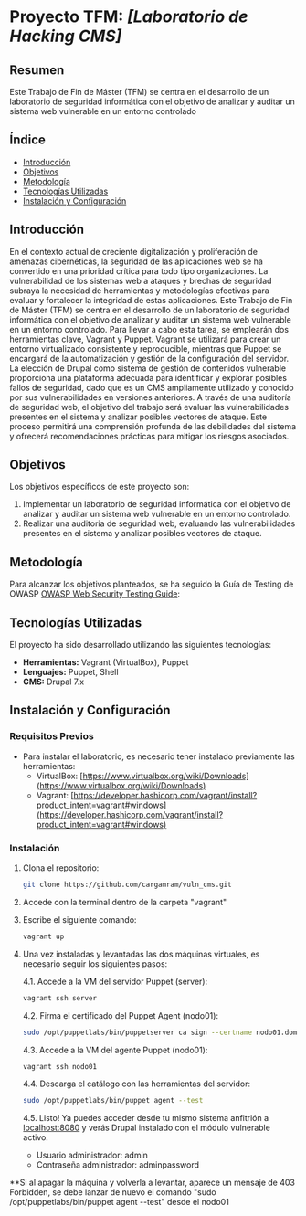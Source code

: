 # Proyecto TFM: *[Laboratorio de Hacking CMS]*

## Resumen

Este Trabajo de Fin de Máster (TFM) se centra en el desarrollo de un laboratorio de seguridad informática con el objetivo de analizar y auditar un sistema web vulnerable en un entorno controlado


## Índice

- [Introducción](#introducción)
- [Objetivos](#objetivos)
- [Metodología](#metodología)
- [Tecnologías Utilizadas](#tecnologías-utilizadas)
- [Instalación y Configuración](#instalación-y-configuración)


## Introducción

En el contexto actual de creciente digitalización y proliferación de amenazas cibernéticas, la seguridad de las aplicaciones web se ha convertido en una prioridad crítica para todo tipo organizaciones. La vulnerabilidad de los sistemas web a ataques y brechas de seguridad subraya la necesidad de herramientas y metodologías efectivas para evaluar y fortalecer la integridad de estas aplicaciones. Este Trabajo de Fin de Máster (TFM) se centra en el desarrollo de un laboratorio de seguridad informática con el objetivo de analizar y auditar un sistema web vulnerable en un entorno controlado.
Para llevar a cabo esta tarea, se emplearán dos herramientas clave, Vagrant y Puppet. Vagrant se utilizará para crear un entorno virtualizado consistente y reproducible, mientras que Puppet se encargará de la automatización y gestión de la configuración del servidor. La elección de Drupal como sistema de gestión de contenidos vulnerable proporciona una plataforma adecuada para identificar y explorar posibles fallos de seguridad, dado que es un CMS ampliamente utilizado y conocido por sus vulnerabilidades en versiones anteriores.
A través de una auditoría de seguridad web, el objetivo del trabajo será evaluar las vulnerabilidades presentes en el sistema y analizar posibles vectores de ataque. Este proceso permitirá una comprensión profunda de las debilidades del sistema y ofrecerá recomendaciones prácticas para mitigar los riesgos asociados.


## Objetivos

Los objetivos específicos de este proyecto son:

1. Implementar un laboratorio de seguridad informática con el objetivo de analizar y auditar un sistema web vulnerable en un entorno controlado.
2. Realizar una auditoria de seguridad web, evaluando las vulnerabilidades presentes en el sistema y analizar posibles vectores de ataque.


## Metodología

Para alcanzar los objetivos planteados, se ha seguido la Guía de Testing de OWASP [OWASP Web Security Testing Guide](https://owasp.org/www-project-web-security-testing-guide/):


## Tecnologías Utilizadas

El proyecto ha sido desarrollado utilizando las siguientes tecnologías:

- **Herramientas:** Vagrant (VirtualBox), Puppet
- **Lenguajes:** Puppet, Shell
- **CMS:** Drupal 7.x


## Instalación y Configuración

### Requisitos Previos

- Para instalar el laboratorio, es necesario tener instalado previamente las herramientas: 
   - VirtualBox: [https://www.virtualbox.org/wiki/Downloads](https://www.virtualbox.org/wiki/Downloads)
   - Vagrant: [https://developer.hashicorp.com/vagrant/install?product_intent=vagrant#windows](https://developer.hashicorp.com/vagrant/install?product_intent=vagrant#windows)

### Instalación

1. Clona el repositorio:
   ```bash
   git clone https://github.com/cargamram/vuln_cms.git
   ```

2. Accede con la terminal dentro de la carpeta "vagrant"

3. Escribe el siguiente comando:
   ```bash
   vagrant up
   ```   

4. Una vez instaladas y levantadas las dos máquinas virtuales, es necesario seguir los siguientes pasos:
   
   4.1. Accede a la VM del servidor Puppet (server): 
   ```bash
   vagrant ssh server 
   ```
   
   4.2. Firma el certificado del Puppet Agent (nodo01):
   ```bash
   sudo /opt/puppetlabs/bin/puppetserver ca sign --certname nodo01.domain.local 
   ```

   4.3. Accede a la VM del agente Puppet (nodo01):
   ```bash
   vagrant ssh nodo01
   ```

   4.4. Descarga el catálogo con las herramientas del servidor:
   ```bash
   sudo /opt/puppetlabs/bin/puppet agent --test
   ```

   4.5. Listo! Ya puedes acceder desde tu mismo sistema anfitrión a [localhost:8080](http://localhost:8080/) y verás Drupal instalado con el módulo vulnerable activo.
      - Usuario administrador: admin
      - Contraseña administrador: adminpassword

**Si al apagar la máquina y volverla a levantar, aparece un mensaje de 403 Forbidden, se debe lanzar de nuevo el comando "sudo /opt/puppetlabs/bin/puppet agent --test" desde el nodo01


